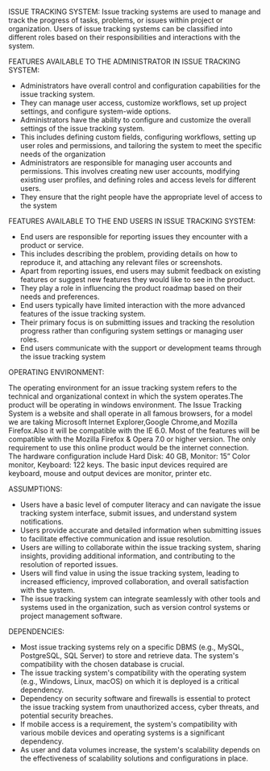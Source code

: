 ISSUE TRACKING SYSTEM:
     Issue tracking systems are used to manage and track the progress of tasks, problems, or issues within
project or organization. Users of issue tracking systems can be classified into different roles based on their responsibilities and interactions with the system.

FEATURES AVAILABLE TO THE ADMINISTRATOR IN ISSUE TRACKING SYSTEM:
* Administrators have overall control and configuration capabilities for the issue tracking system. 
* They can manage user access, customize workflows, set up project settings, and configure system-wide options.
* Administrators have the ability to configure and customize the overall settings of the issue tracking system.
* This includes defining custom fields, configuring workflows, setting up user roles and permissions, and tailoring the system to meet the specific needs of the organization
* Administrators are responsible for managing user accounts and permissions. This involves creating new user accounts, modifying existing user profiles, and defining roles and access levels for different users. 
* They ensure that the right people have the appropriate level of access to the system

FEATURES AVAILABLE TO THE END USERS IN ISSUE TRACKING SYSTEM:
* End users are responsible for reporting issues they encounter with a product or service.
* This includes describing the problem, providing details on how to reproduce it, and attaching any relevant files or screenshots.
* Apart from reporting issues, end users may submit feedback on existing features or suggest new features they would like to see in the product. 
* They play a role in influencing the product roadmap based on their needs and preferences.
*  End users typically have limited interaction with the more advanced features of the issue tracking system. 
* Their primary focus is on submitting issues and tracking the resolution progress rather than configuring system settings or managing user roles.
* End users communicate with the support or development teams through the issue tracking system 

OPERATING ENVIRONMENT:

The operating environment for an issue tracking system refers to the technical and organizational context in which the system operates.The product will be operating in windows environment. The Issue Tracking System is a
website and shall operate in all famous browsers, for a model we are taking Microsoft Internet
Explorer,Google Chrome,and Mozilla Firefox.Also it will be compatible with the IE 6.0. Most
of the features will be compatible with the Mozilla Firefox & Opera 7.0 or higher version. The
only requirement to use this online product would be the internet connection.
The hardware configuration include Hard Disk: 40 GB, Monitor: 15” Color monitor, Keyboard:
122 keys. The basic input devices required are keyboard, mouse and output devices are monitor,
printer etc.



ASSUMPTIONS:
* Users have a basic level of computer literacy and can navigate the issue tracking system interface, submit issues, and understand system notifications.
* Users provide accurate and detailed information when submitting issues to facilitate effective communication and issue resolution.
* Users are willing to collaborate within the issue tracking system, sharing insights, providing additional information, and contributing to the resolution of reported issues.
* Users will find value in using the issue tracking system, leading to increased efficiency, improved collaboration, and overall satisfaction with the system.
* The issue tracking system can integrate seamlessly with other tools and systems used in the organization, such as version control systems or project management software.

DEPENDENCIES:
* Most issue tracking systems rely on a specific DBMS (e.g., MySQL, PostgreSQL, SQL Server) to store and retrieve data. The system's compatibility with the chosen database is crucial.
* The issue tracking system's compatibility with the operating system (e.g., Windows, Linux, macOS) on which it is deployed is a critical dependency.
* Dependency on security software and firewalls is essential to protect the issue tracking system from unauthorized access, cyber threats, and potential security breaches.
* If mobile access is a requirement, the system's compatibility with various mobile devices and operating systems is a significant dependency.
* As user and data volumes increase, the system's scalability depends on the effectiveness of scalability solutions and configurations in place.

 
